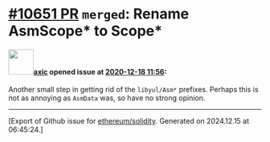 # [\#10651 PR](https://github.com/ethereum/solidity/pull/10651) `merged`: Rename AsmScope* to Scope*

#### <img src="https://avatars.githubusercontent.com/u/20340?v=4" width="50">[axic](https://github.com/axic) opened issue at [2020-12-18 11:56](https://github.com/ethereum/solidity/pull/10651):

Another small step in getting rid of the `libyul/Asm*` prefixes. Perhaps this is not as annoying as `AsmData` was, so have no strong opinion.




-------------------------------------------------------------------------------



[Export of Github issue for [ethereum/solidity](https://github.com/ethereum/solidity). Generated on 2024.12.15 at 06:45:24.]
